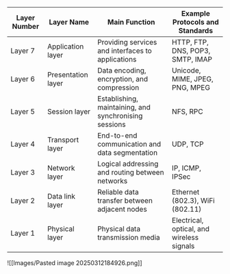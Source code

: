 
|Layer Number|Layer Name|Main Function|Example Protocols and Standards|
|---|---|---|---|
|Layer 7|Application layer|Providing services and interfaces to applications|HTTP, FTP, DNS, POP3, SMTP, IMAP|
|Layer 6|Presentation layer|Data encoding, encryption, and compression|Unicode, MIME, JPEG, PNG, MPEG|
|Layer 5|Session layer|Establishing, maintaining, and synchronising sessions|NFS, RPC|
|Layer 4|Transport layer|End-to-end communication and data segmentation|UDP, TCP|
|Layer 3|Network layer|Logical addressing and routing between networks|IP, ICMP, IPSec|
|Layer 2|Data link layer|Reliable data transfer between adjacent nodes|Ethernet (802.3), WiFi (802.11)|
|Layer 1|Physical layer|Physical data transmission media|Electrical, optical, and wireless signals|

![[Images/Pasted image 20250312184926.png]]
